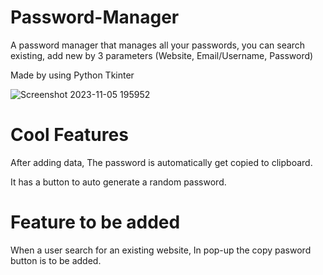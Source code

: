 # Password-Manager
A password manager that manages all your passwords, you can search existing, add new by 3 parameters (Website, Email/Username, Password)

Made by using Python Tkinter

![Screenshot 2023-11-05 195952](https://github.com/Rajat-Rulaniya/Password-Manager/assets/135516007/0f77b1a1-bb2c-4deb-9dbe-2f18716e7fc8)

# Cool Features
After adding data, The password is automatically get copied to clipboard.

It has a button to auto generate a random password.

# Feature to be added
When a user search for an existing website, In pop-up the copy pasword button is to be added.
